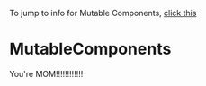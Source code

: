To jump to info for Mutable Components, [click this](PluginProcedureInfo#MutableComponents)

# MutableComponents

You're MOM!!!!!!!!!!!!
